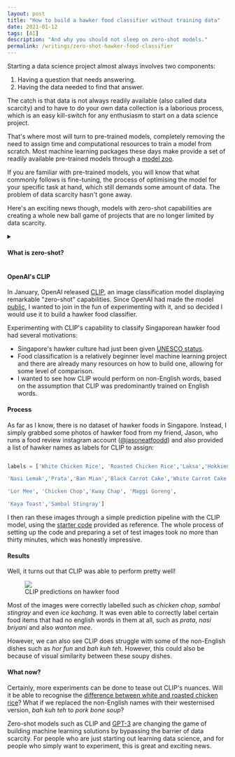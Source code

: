 ```yaml
---
layout: post
title: "How to build a hawker food classifier without training data"
date: 2021-01-12
tags: [AI]
description: "And why you should not sleep on zero-shot models."
permalink: /writings/zero-shot-hawker-food-classifier
---
```


Starting a data science project almost always involves two components:

1. Having a question that needs answering.
2. Having the data needed to find that answer.

The catch is that data is not always readily available (also called data scarcity) and to have to do your own data collection is a laborious process, which is an easy kill-switch for any enthusiasm to start on a data science project. 

That's where most will turn to pre-trained models, completely removing the need to assign time and computational resources to train a model from scratch. Most machine learning packages these days make provide a set of readily available pre-trained models through a [model zoo](http://pytorch.org/serve/model_zoo.html).

If you are familiar with pre-trained models, you will know that what commonly follows is fine-tuning, the process of optimising the model for your specific task at hand, which still demands some amount of data. The problem of data scarcity hasn't gone away.

Here's an exciting news though, models with zero-shot capabilities are creating a whole new ball game of projects that are no longer limited by data scarcity.

<details>
	<summary>
        <h4>What is zero-shot?</h4>
    </summary>
	<p><b>Zero-shot</b> refers the capability of machine learning models to perform unseen tasks, in other words, to do things the model was not explicitly trained to do. A model's zero-shot capability is therefore also related to a model's robustness and ability to generalise.</p>
</details>

#### OpenAI's CLIP

In January, OpenAI released [CLIP](https://openai.com/blog/clip/), an image classification model displaying remarkable "zero-shot" capabilities. Since OpenAI had made the model [public](https://github.com/openai/CLIP), I wanted to join in the fun of  experimenting with it, and so decided I would use it to build a hawker food classifier.

Experimenting with CLIP's capability to classify Singaporean hawker food had several motivations:

- Singapore's hawker culture had just been given [UNESCO status](https://www.reuters.com/article/us-singapore-food-unesco-idUSKBN28R097).
- Food classification is a relatively beginner level machine learning project and there are already many resources on how to build one, allowing for some level of comparison.
- I wanted to see how CLIP would perform on non-English words, based on the assumption that CLIP was predominantly trained on English words.

#### Process

As far as I know, there is no dataset of hawker foods in Singapore. Instead, I simply grabbed some photos of hawker food from my friend, Jason, who runs a food review instagram account ([@jasoneatfoodd](https://www.instagram.com/jasoneatfoodd/)) and also provided a list of hawker names as labels for CLIP to assign:

```python

labels = ['White Chicken Rice', 'Roasted Chicken Rice','Laksa','Hokkien Mee',

'Nasi Lemak','Prata','Ban Mian','Black Carrot Cake','White Carrot Cake',

'Lor Mee', 'Chicken Chop','Kway Chap', 'Maggi Goreng',

'Kaya Toast','Sambal Stingray']

```

I then ran these images through a simple prediction pipeline with the CLIP model, using the [starter code](https://colab.research.google.com/github/openai/clip/blob/master/notebooks/Interacting_with_CLIP.ipynb) provided as reference. The whole process of setting up the code and preparing a set of test images took no more than thirty minutes, which was honestly impressive.

#### Results

Well, it turns out that CLIP was able to perform pretty well!

<figure>
    <img src="../assets/posts/2021-05-27-zero-shot-hawker-food-classifier/clip-hawker.png"/>
    <figcaption>CLIP predictions on hawker food</figcaption>
</figure>

Most of the images were correctly labelled such as *chicken chop*, *sambal stingray* and even *ice kachang*. It was even able to correctly label certain food items that had no english words in them at all, such as *prata*, *nasi briyani* and also *wanton mee*.

However, we can also see CLIP does struggle with some of the non-English dishes such as *hor fun* and *bah kuh teh*. However, this could also be because of visual similarity between these soupy dishes.

#### What now?

Certainly, more experiments can be done to tease out CLIP's nuances. Will it be able to recognise the [difference between white and roasted chicken rice](https://blog.usejournal.com/i-made-a-machine-learning-chicken-rice-classifier-in-4-hours-to-tell-me-what-type-of-chicken-rice-e9b1af4aa069)? What if we replaced the non-English names with their westernised version, *bah kuh teh* to *pork bone soup*? 

Zero-shot models such as CLIP and [GPT-3](https://openai.com/blog/gpt-3-apps/) are changing the game of building machine learning solutions by bypassing the barrier of data scarcity. For people who are just starting out learning data science, and for people who simply want to experiment, this is great and exciting  news.